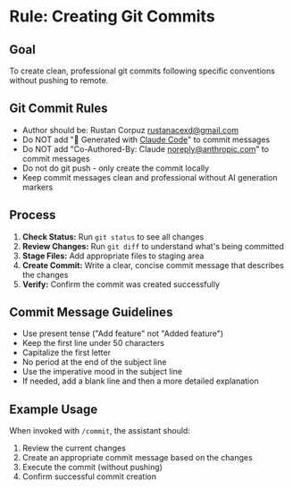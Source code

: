 # Rule: Creating Git Commits

## Goal

To create clean, professional git commits following specific conventions without pushing to remote.

## Git Commit Rules

- Author should be: Rustan Corpuz <rustanacexd@gmail.com>
- Do NOT add "🤖 Generated with [Claude Code](https://claude.ai/code)" to commit messages
- Do NOT add "Co-Authored-By: Claude <noreply@anthropic.com>" to commit messages
- Do not do git push - only create the commit locally
- Keep commit messages clean and professional without AI generation markers

## Process

1. **Check Status:** Run `git status` to see all changes
2. **Review Changes:** Run `git diff` to understand what's being committed
3. **Stage Files:** Add appropriate files to staging area
4. **Create Commit:** Write a clear, concise commit message that describes the changes
5. **Verify:** Confirm the commit was created successfully

## Commit Message Guidelines

- Use present tense ("Add feature" not "Added feature")
- Keep the first line under 50 characters
- Capitalize the first letter
- No period at the end of the subject line
- Use the imperative mood in the subject line
- If needed, add a blank line and then a more detailed explanation

## Example Usage

When invoked with `/commit`, the assistant should:
1. Review the current changes
2. Create an appropriate commit message based on the changes
3. Execute the commit (without pushing)
4. Confirm successful commit creation